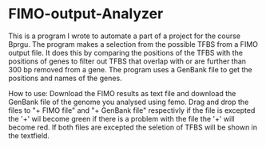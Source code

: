 # FIMO-output-Analyzer
This is a program I wrote to automate a part of a project for the course Bprgu.
The program makes a selection from the possible TFBS from a FIMO output file.
It does this by comparing the positions of the TFBS with the positions of genes to filter out TFBS that overlap with or are further than 300 bp removed from a gene. The program uses a GenBank file to get the positions and names of the genes.


How to use:
Download the FIMO results as text file and download the GenBank file of the genome you analysed using femo. Drag and drop the files to "+ FIMO file" and "+ GenBank file" respectivly if the file is excepted the '+' wil become green if there is a problem with the file the '+' will become red. If both files are excepted the seletion of TFBS will be shown in the textfield.
